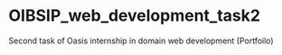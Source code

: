 # OIBSIP_web_development_task2
Second task of Oasis internship in domain web development (Portfoilo)
